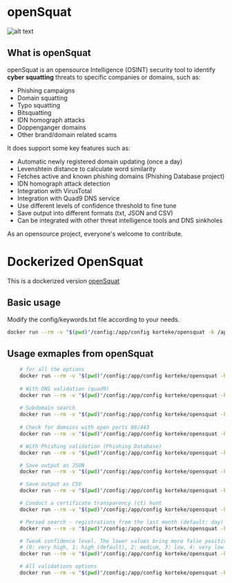 openSquat
====
![alt text](https://raw.githubusercontent.com/atenreiro/opensquat/master/screenshots/openSquat_logo.png)

What is openSquat
-------------

openSquat is an opensource Intelligence (OSINT) security tool to identify **cyber squatting** threats to specific companies or domains, such as:

*   Phishing campaigns
*   Domain squatting
*   Typo squatting
*   Bitsquatting
*   IDN homograph attacks
*   Doppenganger domains
*   Other brand/domain related scams

It does support some key features such as:

*   Automatic newly registered domain updating (once a day)
*   Levenshtein distance to calculate word similarity
*   Fetches active and known phishing domains (Phishing Database project)
*   IDN homograph attack detection
*   Integration with VirusTotal
*   Integration with Quad9 DNS service
*   Use different levels of confidence threshold to fine tune
*   Save output into different formats (txt, JSON and CSV)
*   Can be integrated with other threat intelligence tools and DNS sinkholes

As an opensource project, everyone's welcome to contribute.

# Dockerized OpenSquat
This is a dockerized version [openSquat](https://github.com/atenreiro/opensquat)

## Basic usage
Modify the config/keywords.txt file according to your needs.
```bash
docker run --rm -v "$(pwd)"/config:/app/config korteke/opensquat -k /app/config/keywords.txt
```

## Usage exmaples from openSquat
```bash
    # for all the options
    docker run --rm -v "$(pwd)"/config:/app/config korteke/opensquat -h
    
    # With DNS validation (quad9)
    docker run --rm -v "$(pwd)"/config:/app/config korteke/opensquat -k /app/config/keywords.txt --dns
    
    # Subdomain search
    docker run --rm -v "$(pwd)"/config:/app/config korteke/opensquat -k /app/config/keywords.txt --subdomains
    
    # Check for domains with open ports 80/443
    docker run --rm -v "$(pwd)"/config:/app/config korteke/opensquat -k /app/config/keywords.txt --portcheck

    # With Phishing validation (Phishing Database)
    docker run --rm -v "$(pwd)"/config:/app/config korteke/opensquat -k /app/config/keywords.txt --phishing /app/config/phish_results.txt

    # Save output as JSON
    docker run --rm -v "$(pwd)"/config:/app/config korteke/opensquat -k /app/config/keywords.txt -o /app/config/output.json -t json

    # Save output as CSV
    docker run --rm -v "$(pwd)"/config:/app/config korteke/opensquat -k /app/config/keywords.txt -o /app/config/output.csv -t csv

    # Conduct a certificate transparency (ct) hunt
    docker run --rm -v "$(pwd)"/config:/app/config korteke/opensquat -k /app/config/keywords.txt --ct

    # Period search - registrations from the last month (default: day)
    docker run --rm -v "$(pwd)"/config:/app/config korteke/opensquat -k /app/config/keywords.txt -p month

    # Tweak confidence level. The lower values bring more false positives
    # (0: very high, 1: high (default), 2: medium, 3: low, 4: very low
    docker run --rm -v "$(pwd)"/config:/app/config korteke/opensquat -k /app/config/keywords.txt -c 2

    # All validations options
    docker run --rm -v "$(pwd)"/config:/app/config korteke/opensquat -k /app/config/keywords.txt --phishing /app/config/phishing_domains.txt --dns --ct --subdomains --portcheck

```


